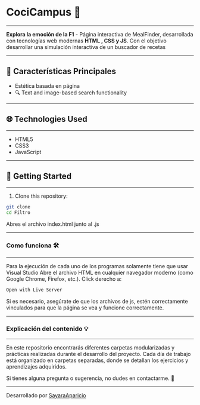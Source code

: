 # CociCampus 🍝
---

**Explora la emoción de la F1** - Página interactiva de MealFinder, desarrollada con tecnologías web modernas **HTML , CSS y JS**. Con el objetivo desarrollar una simulación interactiva de un buscador de recetas

---

## 🚦 Características Principales
- Estética basada en página
- 🔍 Text and image-based search functionality


---

## 🌐 Technologies Used
---

- HTML5
- CSS3
- JavaScript

---

## 🚀 Getting Started

---

1. Clone this repository:

```bash
git clone 
cd Filtro
```

Abres el archivo index.html junto al .js

---

### Como funciona 🛠️

---

Para la ejecución de cada uno de los programas solamente tiene que usar Visual Studio
Abre el archivo HTML en cualquier navegador moderno (como Google Chrome, Firefox, etc.).
Click derecho a: 

```sh
Open with Live Server
```
Si es necesario, asegúrate de que los archivos de js, estén correctamente vinculados para que la página se vea y funcione correctamente.

---

### Explicación del contenido 💡

---

En este repositorio encontrarás diferentes carpetas modularizadas y prácticas realizadas durante el desarrollo del proyecto. Cada día de trabajo está organizado en carpetas separadas, donde se detallan los ejercicios y aprendizajes adquiridos.

Si tienes alguna pregunta o sugerencia, no dudes en contactarme. 🚀

---

Desarrollado por [SayaraAparicio](https://github.com/SayaraAparicio/)